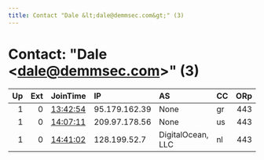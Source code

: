 ```yaml
---
title: Contact "Dale &lt;dale@demmsec.com&gt;" (3)
---
```


# Contact: "Dale &lt;dale@demmsec.com&gt;" (3)

|   Up |   Ext | JoinTime                                                                                            | IP            | AS                | CC   |   ORp |   Dirp | OS    | Version   | Nickname     |   eFamMembers |
|-----:|------:|:----------------------------------------------------------------------------------------------------|:--------------|:------------------|:-----|------:|-------:|:------|:----------|:-------------|--------------:|
|    1 |     0 | [13:42:54](https://metrics.torproject.org/rs.html#details/D4D4B98E2FBD9CEDB5E0FE0836E2EE09EA42D8F0) | 95.179.162.39 | None              | gr   |   443 |      0 | Linux | 0.3.2.10  | Unnamed      |             3 |
|    1 |     0 | [14:07:11](https://metrics.torproject.org/rs.html#details/4101907247E01A234F453E6BBF1CE4BE9DBD110C) | 209.97.178.56 | None              | us   |   443 |      0 | Linux | 0.2.9.14  | dstormiddle3 |             3 |
|    1 |     0 | [14:41:02](https://metrics.torproject.org/rs.html#details/534582107D49EAA42B14F71CA0AE3687CC5709C1) | 128.199.52.7  | DigitalOcean, LLC | nl   |   443 |     80 | Linux | 0.3.2.10  | dsmiddle2    |             3 |
